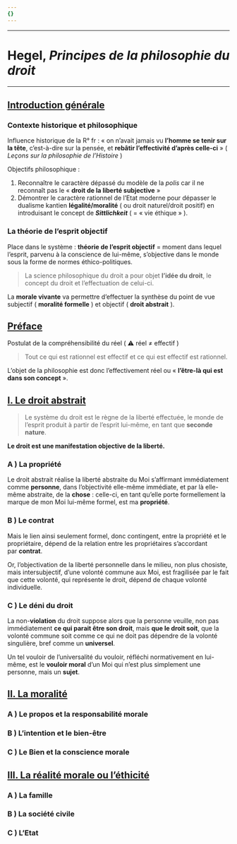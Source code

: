 ```yaml
---
{}
---
```

***
# Hegel, *Principes de la philosophie du droit*
***
## <u>Introduction générale</u> 

### Contexte historique et philosophique 

Influence historique de la R° fr : « on n’avait jamais vu **l’homme se tenir sur la tête**, c’est-à-dire sur la pensée, et **rebâtir l’effectivité d’après celle-ci** » ( *Leçons sur la philosophie de l’Histoire* ) 

Objectifs philosophique : 
1. Reconnaître le caractère dépassé du modèle de la *polis* car il ne reconnaît pas le « **droit de la liberté subjective** » 
2. Démontrer le caractère rationnel de l’Etat moderne pour dépasser le dualisme kantien **légalité/moralité** ( ou droit naturel/droit positif) en introduisant le concept de ***Sittlichkeit*** ( = « vie éthique » ).

### La théorie de l’esprit objectif 

Place dans le système : **théorie de l’esprit objectif** = moment dans lequel l’esprit, parvenu à la conscience de lui-même, s’objective dans le monde sous la forme de normes éthico-politiques. 

> La science philosophique du droit a pour objet **l’idée du droit**, le concept du droit et l’effectuation de celui-ci. 

La **morale vivante** va permettre d’effectuer la synthèse du point de vue subjectif  ( **moralité formelle** ) et objectif ( **droit abstrait** ). 

## <u>Préface</u> 

Postulat de la compréhensibilité du réel ( ⚠ réel ≠ effectif )

> Tout ce qui est rationnel est effectif et ce qui est effectif est rationnel. 

L’objet de la philosophie est donc l’effectivement réel ou « **l’être-là qui est dans son concept** ». 

## <u>I. Le droit abstrait</u> 

> Le système du droit est le règne de la liberté effectuée, le monde de l’esprit produit à partir de l’esprit lui-même, en tant que **seconde nature**.

**Le droit est une manifestation objective de la liberté.** 

### A ) La propriété 

Le droit abstrait réalise la liberté abstraite du Moi s’affirmant immédiatement comme **personne**, dans l’objectivité elle-même immédiate, et par là elle-même abstraite, de la **chose** : celle-ci, en tant qu’elle porte formellement la marque de mon Moi lui-même formel, est ma **propriété**. 

### B ) Le contrat 

Mais le lien ainsi seulement formel, donc contingent, entre la propriété et le propriétaire, dépend de la relation entre les propriétaires s’accordant par **contrat**. 

Or, l’objectivation de la liberté personnelle dans le milieu, non plus chosiste, mais intersubjectif, d’une volonté commune aux Moi, est fragilisée par le fait que cette volonté, qui représente le droit, dépend de chaque volonté individuelle. 

### C ) Le déni du droit

La non-**violation** du droit suppose alors que la personne veuille, non pas immédiatement **ce qui parait être son droit**, mais **que le droit soit**, que la volonté commune soit comme ce qui ne doit pas dépendre de la volonté singulière, bref comme un **universel**. 

Un tel vouloir de l’universalité du vouloir, réfléchi normativement en lui-même, est le **vouloir moral** d’un Moi qui n’est plus simplement une personne, mais un **sujet**.

## <u>II. La moralité</u> 

### A ) Le propos et la responsabilité morale 

### B ) L’intention et le bien-être 

### C ) Le Bien et la conscience morale 

## <u>III. La réalité morale ou l’éthicité</u> 

### A ) La famille 

### B ) La société civile 

### C ) L’Etat 





